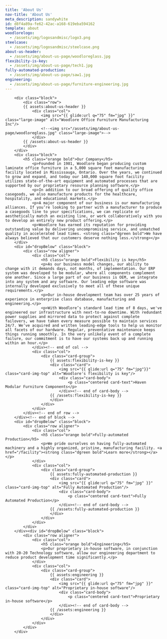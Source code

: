 ```yaml
---
title: 'About Us'
nav-title: 'About Us'
meta_description: sandywhite
id: d8f4a89a-fe62-42ac-a168-619eba594162
template: about
woodlorelogo:
  - /assets/img/logosandmisc/logo3.png
steelcase:
  - /assets/img/logosandmisc/steelcase.png
about-us-header:
  - /assets/img/about-us-page/woodloreglass.jpg
flexibility-is-key:
  - /assets/img/about-us-page/tech1.jpg
fully-automated-production:
  - /assets/img/about-us-page/saw1.jpg
engineering:
  - /assets/img/about-us-page/furniture-engineering.jpg
---
```

<!--<div class="list">-->
        <div class="block">
            <div class="row">
            {{ assets:about-us-header }}
                <div class="col">
                    <img src="{{ glide:url q="75" fm="jpg" }}" class="large-image" alt="Woodlore Office Furniture Manufacturing Inc"/>
                    <!--<img src="/assets/img/about-us-page/woodloreglass.jpg" class="large-image">-->
                </div>
            {{ /assets:about-us-header }}
            </div>
        </div>
        <div class="block">
            <h5 class="orange bold">Our Company</h5>
                <p>Founded in 1981, Woodlore began producing custom laminate office furniture in a 5,000 square foot manufacturing facility located in Mississauga, Ontario. Over the years, we continued to grow and expand, and today our 140,000 square foot facility utilizes state-of-the-art equipment and automated processes that are supported by our proprietary resource planning software.</p>
                <p>In addition to our broad offering of quality office casegoods, we also manufacture products for the healthcare, hospitality, and educational markets.</p>
                <p>A major component of our business is our manufacturing alliances. If you’re looking to partner with a manufacturer to produce a casegoods line to your specifications, we can replicate or aesthetically match an existing line, or work collaboratively with you to develop an entirely new product offering.</p>
                <p>Woodlore has earned its reputation for providing outstanding value by delivering uncompromising service, and unmatched quality in accelerated lead times. <strong class="dgreen bold">We have always believed that our customers deserve nothing less.</strong></p>
        </div>
        <div id="dropBelow" class="block">
            <div class="row aligner">
                <div class="col">
                    <h5 class="orange bold">Flexibility is key</h5>
                    <p>As our business model changes, our ability to change with it demands days, not months, of implementation. Our ERP system was developed to be modular, where all components complement one another. Since a large part of our business is OEM, we integrate into any system and any software. Our leading edge software was internally developed exclusively to meet all of these unique requirements.</p>
                    <p>Our in-house development team has over 25 years of experience in enterprise class database, manufacturing and engineering.</p>
                    <p>With Woodlore’s standard lead time of 8 days, we've engineered our infrastructure with next-to-no downtime. With redundant power supplies and mirrored data to protect against complete failovers, we have taken every measure possible to maintain services 24/7. We’ve acquired and written leading-edge tools to help us monitor all facets of our hardware. Regular, preventative maintenance keeps things running smoothly. In the very unlikely event of a complete failure, our commitment is to have our systems back up and running within an hour.</p>
                </div><!-- end of col -->
                <div class="col">
                    <div class="card-group">
                        {{ assets:flexibility-is-key }}
                        <div class="card">
                            <img src="{{ glide:url q="75" fm="jpg"}}" class="card-img-top" alt="Woodlore's flexibility is key"/>
                            <div class="card-body">
                                <p class="centered card-text">Haven Modular Furniture Components</p>
                            </div><!-- end of card-body -->
                        {{ /assets:flexibility-is-key }}
                        </div>
                    </div>
                </div>                
            </div><!-- end of row -->
        </div><!-- end of block -->
        <div id="dropBelow" class="block">
            <div class="row aligner">
                <div class="col">
                    <h5 class="orange bold">Fully-automated Production</h5>
                    <p>We pride ourselves on having fully-automated machinery and a highly organized, pristine, manufacturing facility. <a href="/facility"><strong class="dgreen bold">Learn more</strong></a></p>
                </div>
                <div class="col">
                    <div class="card-group">
                        {{ assets:fully-automated-production }}
                        <div class="card">
                            <img src="{{ glide:url q="75" fm="jpg" }}" class="card-img-top" alt="Fully Automated Production"/>
                            <div class="card-body">
                                <p class="centered card-text">Fully Automated Production</p>
                            </div><!-- end of card-body -->
                        {{ /assets:fully-automated-production }}
                        </div>
                    </div>
                </div>
            </div>
        </div><div id="dropBelow" class="block">
            <div class="row aligner">
                <div class="col">
                    <h5 class="orange bold">Engineering</h5>
                    <p>Our proprietary in-house software, in conjunction with 20-20 Technology software, allow our engineering department to reduce product development time significantly.</p>
                </div>
                <div class="col">
                    <div class="card-group">
                        {{ assets:engineering }}
                        <div class="card">
                            <img src="{{ glide:url q="75" fm="jpg" }}" class="card-img-top" alt="Proprietary in-house software"/>
                            <div class="card-body">
                                <p class="centered card-text">Proprietary in-house software</p>
                            </div><!-- end of card-body -->
                        {{ /assets:engineering }}    
                        </div>
                    </div>
                </div>
            </div>
        </div>
<!--</div>--><!--end of list element-->
